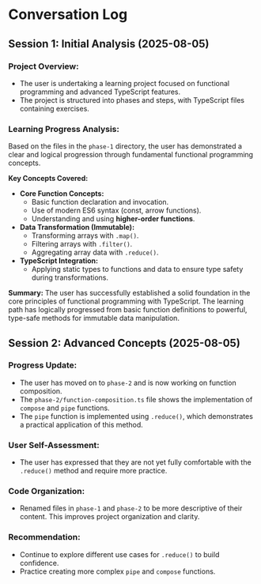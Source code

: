 # Conversation Log

## Session 1: Initial Analysis (2025-08-05)

### Project Overview:
- The user is undertaking a learning project focused on functional programming and advanced TypeScript features.
- The project is structured into phases and steps, with TypeScript files containing exercises.

### Learning Progress Analysis:
Based on the files in the `phase-1` directory, the user has demonstrated a clear and logical progression through fundamental functional programming concepts.

**Key Concepts Covered:**
-   **Core Function Concepts:**
    -   Basic function declaration and invocation.
    -   Use of modern ES6 syntax (const, arrow functions).
    -   Understanding and using **higher-order functions**.
-   **Data Transformation (Immutable):**
    -   Transforming arrays with `.map()`.
    -   Filtering arrays with `.filter()`.
    -   Aggregating array data with `.reduce()`.
-   **TypeScript Integration:**
    -   Applying static types to functions and data to ensure type safety during transformations.

**Summary:**
The user has successfully established a solid foundation in the core principles of functional programming with TypeScript. The learning path has logically progressed from basic function definitions to powerful, type-safe methods for immutable data manipulation.

## Session 2: Advanced Concepts (2025-08-05)

### Progress Update:
- The user has moved on to `phase-2` and is now working on function composition.
- The `phase-2/function-composition.ts` file shows the implementation of `compose` and `pipe` functions.
- The `pipe` function is implemented using `.reduce()`, which demonstrates a practical application of this method.

### User Self-Assessment:
- The user has expressed that they are not yet fully comfortable with the `.reduce()` method and require more practice.

### Code Organization:
- Renamed files in `phase-1` and `phase-2` to be more descriptive of their content. This improves project organization and clarity.

### Recommendation:
- Continue to explore different use cases for `.reduce()` to build confidence.
- Practice creating more complex `pipe` and `compose` functions.